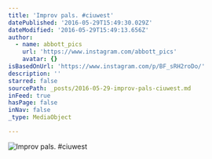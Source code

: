 ```yaml
---
title: 'Improv pals. #ciuwest'
datePublished: '2016-05-29T15:49:30.029Z'
dateModified: '2016-05-29T15:49:13.656Z'
author:
  - name: abbott_pics
    url: 'https://www.instagram.com/abbott_pics'
    avatar: {}
isBasedOnUrl: 'https://www.instagram.com/p/BF_sRH2roDo/'
description: ''
starred: false
sourcePath: _posts/2016-05-29-improv-pals-ciuwest.md
inFeed: true
hasPage: false
inNav: false
_type: MediaObject

---
```

![Improv pals. #ciuwest](https://scontent.cdninstagram.com/t51.2885-15/s640x640/sh0.08/e35/13249698_475258819343737_1918268594_n.jpg?ig_cache_key=MTI2MDkyMTExMTM5ODIyMDAwOA%3D%3D.2)